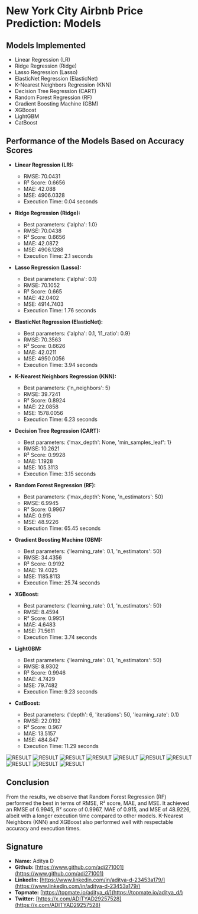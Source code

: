 # New York City Airbnb Price Prediction: Models

## Models Implemented
- Linear Regression (LR)
- Ridge Regression (Ridge)
- Lasso Regression (Lasso)
- ElasticNet Regression (ElasticNet)
- K-Nearest Neighbors Regression (KNN)
- Decision Tree Regression (CART)
- Random Forest Regression (RF)
- Gradient Boosting Machine (GBM)
- XGBoost
- LightGBM
- CatBoost

## Performance of the Models Based on Accuracy Scores
- **Linear Regression (LR):**
    - RMSE: 70.0431
    - R² Score: 0.6656
    - MAE: 42.088
    - MSE: 4906.0328
    - Execution Time: 0.04 seconds

- **Ridge Regression (Ridge):**
    - Best parameters: {'alpha': 1.0}
    - RMSE: 70.0438
    - R² Score: 0.6656
    - MAE: 42.0872
    - MSE: 4906.1288
    - Execution Time: 2.1 seconds

- **Lasso Regression (Lasso):**
    - Best parameters: {'alpha': 0.1}
    - RMSE: 70.1052
    - R² Score: 0.665
    - MAE: 42.0402
    - MSE: 4914.7403
    - Execution Time: 1.76 seconds

- **ElasticNet Regression (ElasticNet):**
    - Best parameters: {'alpha': 0.1, 'l1_ratio': 0.9}
    - RMSE: 70.3563
    - R² Score: 0.6626
    - MAE: 42.0211
    - MSE: 4950.0056
    - Execution Time: 3.94 seconds

- **K-Nearest Neighbors Regression (KNN):**
    - Best parameters: {'n_neighbors': 5}
    - RMSE: 39.7241
    - R² Score: 0.8924
    - MAE: 22.0858
    - MSE: 1578.0056
    - Execution Time: 6.23 seconds

- **Decision Tree Regression (CART):**
    - Best parameters: {'max_depth': None, 'min_samples_leaf': 1}
    - RMSE: 10.2621
    - R² Score: 0.9928
    - MAE: 1.1928
    - MSE: 105.3113
    - Execution Time: 3.15 seconds

- **Random Forest Regression (RF):**
    - Best parameters: {'max_depth': None, 'n_estimators': 50}
    - RMSE: 6.9945
    - R² Score: 0.9967
    - MAE: 0.915
    - MSE: 48.9226
    - Execution Time: 65.45 seconds

- **Gradient Boosting Machine (GBM):**
    - Best parameters: {'learning_rate': 0.1, 'n_estimators': 50}
    - RMSE: 34.4356
    - R² Score: 0.9192
    - MAE: 19.4025
    - MSE: 1185.8113
    - Execution Time: 25.74 seconds

- **XGBoost:**
    - Best parameters: {'learning_rate': 0.1, 'n_estimators': 50}
    - RMSE: 8.4594
    - R² Score: 0.9951
    - MAE: 4.6483
    - MSE: 71.5611
    - Execution Time: 3.74 seconds

- **LightGBM:**
    - Best parameters: {'learning_rate': 0.1, 'n_estimators': 50}
    - RMSE: 8.9302
    - R² Score: 0.9946
    - MAE: 4.7429
    - MSE: 79.7482
    - Execution Time: 9.23 seconds

- **CatBoost:**
    - Best parameters: {'depth': 6, 'iterations': 50, 'learning_rate': 0.1}
    - RMSE: 22.0192
    - R² Score: 0.967
    - MAE: 13.5157
    - MSE: 484.847
    - Execution Time: 11.29 seconds

![RESULT](https://github.com/adi271001/ML-Crate/blob/airbnb-price/New%20York%20City%20Airbnb%20Price%20Detection/Images/__results___102_1.png?raw=true)
![RESULT](https://github.com/adi271001/ML-Crate/blob/airbnb-price/New%20York%20City%20Airbnb%20Price%20Detection/Images/__results___102_2.png?raw=true)
![RESULT](https://github.com/adi271001/ML-Crate/blob/airbnb-price/New%20York%20City%20Airbnb%20Price%20Detection/Images/__results___102_3.png?raw=true)
![RESULT](https://github.com/adi271001/ML-Crate/blob/airbnb-price/New%20York%20City%20Airbnb%20Price%20Detection/Images/__results___102_4.png?raw=true)
![RESULT](https://github.com/adi271001/ML-Crate/blob/airbnb-price/New%20York%20City%20Airbnb%20Price%20Detection/Images/__results___102_5.png?raw=true)
![RESULT](https://github.com/adi271001/ML-Crate/blob/airbnb-price/New%20York%20City%20Airbnb%20Price%20Detection/Images/__results___104_1.png?raw=true)
![RESULT](https://github.com/adi271001/ML-Crate/blob/airbnb-price/New%20York%20City%20Airbnb%20Price%20Detection/Images/__results___104_2.png?raw=true)
![RESULT](https://github.com/adi271001/ML-Crate/blob/airbnb-price/New%20York%20City%20Airbnb%20Price%20Detection/Images/__results___104_3.png?raw=true)
![RESULT](https://github.com/adi271001/ML-Crate/blob/airbnb-price/New%20York%20City%20Airbnb%20Price%20Detection/Images/__results___104_4.png?raw=true)
![RESULT](https://github.com/adi271001/ML-Crate/blob/airbnb-price/New%20York%20City%20Airbnb%20Price%20Detection/Images/__results___104_5.png?raw=true)

## Conclusion
From the results, we observe that Random Forest Regression (RF) performed the best in terms of RMSE, R² score, MAE, and MSE. It achieved an RMSE of 6.9945, R² score of 0.9967, MAE of 0.915, and MSE of 48.9226, albeit with a longer execution time compared to other models. K-Nearest Neighbors (KNN) and XGBoost also performed well with respectable accuracy and execution times.

## Signature
- **Name:** Aditya D
- **Github:** [https://www.github.com/adi271001](https://www.github.com/adi271001)
- **LinkedIn:** [https://www.linkedin.com/in/aditya-d-23453a179/](https://www.linkedin.com/in/aditya-d-23453a179/)
- **Topmate:** [https://topmate.io/aditya_d/](https://topmate.io/aditya_d/)
- **Twitter:** [https://x.com/ADITYAD29257528](https://x.com/ADITYAD29257528)
